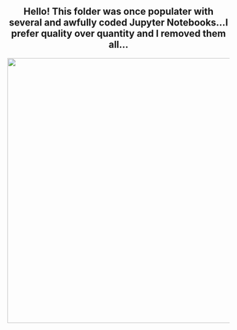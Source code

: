 <h2 align="center">Hello! This folder was once populater with several and awfully coded Jupyter Notebooks...I prefer quality over quantity and I removed them all...</h1>

<p align="center">
  <img width="600" src="https://github.com/AlessandroMondin/Sklearn_Projects/blob/main/ml_meme.jpg" />
</p>
